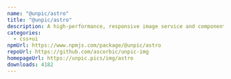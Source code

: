 ```yaml
---
name: "@unpic/astro"
title: "@unpic/astro"
description: A high-performance, responsive image service and component library for Astro
categories:
  - css+ui
npmUrl: https://www.npmjs.com/package/@unpic/astro
repoUrl: https://github.com/ascorbic/unpic-img
homepageUrl: https://unpic.pics/img/astro
downloads: 4182
---
```

